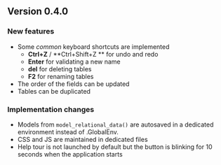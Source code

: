 <!----------------------------------------------------------------------------->
<!----------------------------------------------------------------------------->
## Version 0.4.0

### New features

- Some *common* keyboard shortcuts are implemented
   - **Ctrl+Z** / **Ctrl+Shift+Z ** for undo and redo
   - **Enter** for validating a new name
   - **del** for deleting tables
   - **F2** for renaming tables
- The order of the fields can be updated
- Tables can be duplicated

### Implementation changes

- Models from `model_relational_data()` are autosaved in a dedicated
environment instead of .GlobalEnv.
- CSS and JS are maintained in dedicated files
- Help tour is not launched by default but the button is blinking for
10 seconds when the application starts
